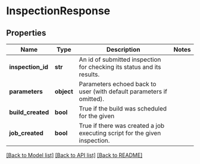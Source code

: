 # InspectionResponse

## Properties
Name | Type | Description | Notes
------------ | ------------- | ------------- | -------------
**inspection_id** | **str** | An id of submitted inspection for checking its status and its results.  | 
**parameters** | **object** | Parameters echoed back to user (with default parameters if omitted).  | 
**build_created** | **bool** | True if the build was scheduled for the given | 
**job_created** | **bool** | True if there was created a job executing script for the given inspection.  | 

[[Back to Model list]](../README.md#documentation-for-models) [[Back to API list]](../README.md#documentation-for-api-endpoints) [[Back to README]](../README.md)


